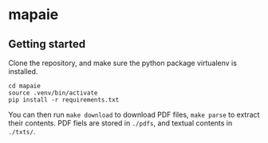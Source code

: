 # mapaie

## Getting started

Clone the repository, and make sure the python package virtualenv is installed.

```
cd mapaie
source .venv/bin/activate
pip install -r requirements.txt
```

You can then run `make download` to download PDF files, `make parse` to extract their contents. PDF fiels are stored in `./pdfs`, and textual contents in ` ./txts/`.
